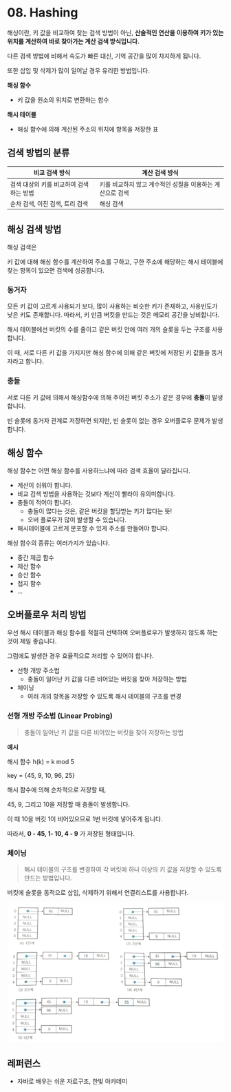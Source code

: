 # 08. Hashing

해싱이란, 
키 값을 비교하여 찾는 검색 방법이 아닌,
**산술적인 연산을 이용하여 키가 있는 위치를 계산하여 바로 찾아가는 계산 검색 방식입니다.**

다른 검색 방법에 비해서 속도가 빠른 대신, 기억 공간을 많이 차지하게 됩니다.

또한 삽입 및 삭제가 많이 일어날 경우 유리한 방법입니다.



**해싱 함수**

- 키 값을 원소의 위치로 변환하는 함수

**해시 테이블**

- 해싱 함수에 의해 계산된 주소의 위치에 항목을 저장한 표



## 검색 방법의 분류

| 비교 검색 방식                          | 계산 검색 방식                                            |
| --------------------------------------- | --------------------------------------------------------- |
| 검색 대상의 키를 비교하여 검색하는 방법 | 키를 비교하지 않고 계수적인 성질을 이용하는 계산으로 검색 |
| 순차 검색, 이진 검색, 트리 검색         | 해싱 검색                                                 |





## 해싱 검색 방법

해싱 검색은 

키 값에 대해 해싱 함수를 계산하여 주소를 구하고,
구한 주소에 해당하는 해시 테이블에 찾는 항목이 있으면 검색에 성공합니다.



### 동거자

모든 키 값이 고르게 사용되기 보다, 많이 사용하는 비슷한 키가 존재하고, 사용빈도가 낮은 키도 존재합니다.
따라서, 키 만큼 버킷을 만드는 것은 메모리 공간을 낭비합니다.

해시 테이블에선 버킷의 수를 줄이고 같은 버킷 안에 여러 개의 슬롯을 두는 구조를 사용합니다.

이 때, 서로 다른 키 값을 가지지만 해싱 함수에 의해 같은 버킷에 저장된 키 값들을 동거자라고 합니다.

### 충돌

서로 다른 키 값에 의해서 해싱함수에 의해 주어진 버킷 주소가 같은 경우에 **충돌**이 발생합니다.

빈 슬롯에 동거자 관계로 저장하면 되지만,
빈 슬롯이 없는 경우 오버플로우 문제가 발생합니다.



## 해싱 함수



해싱 함수는 어떤 해싱 함수를 사용하느냐에 따라 검색 효율이 달라집니다.

- 계산이 쉬워야 합니다.
- 비교 검색 방법을 사용하는 것보다 계산이 빨라야 유의미합니다.
- 충돌이 적어야 합니다.
  - 충돌이 많다는 것은, 같은 버킷을 할당받는 키가 많다는 뜻!
  - 오버 플로우가 많이 발생할 수 있습니다.
- 해시테이블에 고르게 분포할 수 있게 주소를 만들어야 합니다.



해싱 함수의 종류는 여러가지가 있습니다.

- 중간 제곱 함수
- 제산 함수
- 승산 함수
- 접지 함수
- ...



## 오버플로우 처리 방법

우선 해시 테이블과 해싱 함수를 적절히 선택하여 오버플로우가 발생하지 않도록 하는 것이 제일 좋습니다.

그럼에도 발생한 경우 효율적으로 처리할 수 있어야 합니다.

- 선형 개방 주소법
  - 충돌이 일어난 키 값을 다른 비어있는 버킷을 찾아 저장하는 방법
- 체이닝
  - 여러 개의 항목을 저장할 수 있도록 해시 테이블의 구조를 변경



### 선형 개방 주소법 (Linear Probing)

> 충돌이 일어난 키 값을 다른 비어있는 버킷을 찾아 저장하는 방법

**예시**

해시 함수 h(k) = k mod 5

key = {45, 9, 10, 96, 25}

해시 함수에 의해 순차적으로 저장할 때, 

45, 9, 그리고 10을 저장할 때 충돌이 발생합니다. 

이 때 10을 버킷 1이 비어있으므로 1번 버킷에 넣어주게 됩니다.

따라서, **0 - 45, 1- 10, 4 - 9** 가 저장된 형태입니다.



### 체이닝

> 해시 테이블의 구조를 변경하여 각 버킷에 하나 이상의 키 값을 저장할 수 있도록 만드는 방법입니다.

버킷에 슬롯을 동적으로 삽입, 삭제하기 위해서 연결리스트를 사용합니다.

![image-20210410201537723](../assets/data_structure/hashing_chaining.png)





## 레퍼런스

- 자바로 배우는 쉬운 자료구조, 한빛 아카데미